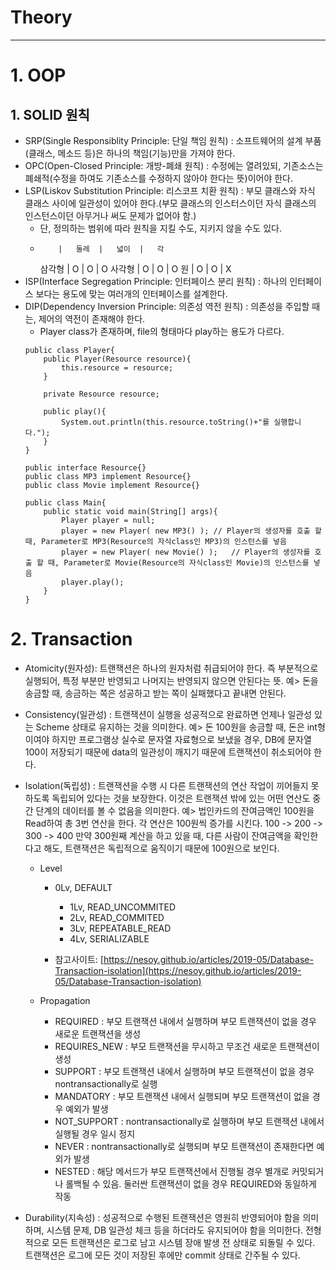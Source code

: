 # Theory

---


# 1. OOP
## 1. SOLID 원칙
  - SRP(Single Responsiblity Principle: 단일 책임 원칙) : 소프트웨어의 설계 부품(클래스, 메소드 등)은 하나의 책임(기능)만을 가져야 한다.
  - OPC(Open-Closed Principle: 개방-폐쇄 원칙) : 수정에는 열려있되, 기존소스는 폐쇄적(수정을 하여도 기존소스를 수정하지 않아야 한다는 뜻)이어야 한다.
  - LSP(Liskov Substitution Principle: 리스코프 치환 원칙) : 부모 클래스와 자식 클래스 사이에 일관성이 있어야 한다.(부모 클래스의 인스터스이던 자식 클래스의 인스턴스이던 아무거나 써도 문제가 없어야 함.)
      - 단, 정의하는 범위에 따라 원칙을 지킬 수도, 지키지 않을 수도 있다.
      - 		|	둘레	|	넓이	|	각
        삼각형	|	O	|	O	|	O
        사각형	|	O	|	O	|	O
             원	|	O	|	O	|	X
  - ISP(Interface Segregation Principle: 인터페이스 분리 원칙) : 하나의 인터페이스 보다는 용도에 맞는 여러개의 인터페이스를 설계한다.
  - DIP(Dependency Inversion Principle: 의존성 역전 원칙) : 의존성을 주입할 때는, 제어의 역전이 존재해야 한다.
      - Player class가 존재하며, file의 형태마다 play하는 용도가 다르다.
      ```
      public class Player{
          public Player(Resource resource){
              this.resource = resource;
          }
  
          private Resource resource;
  
          public play(){
              System.out.println(this.resource.toString()+"를 실행합니다.");
          }
      }
  
      public interface Resource{}
      public class MP3 implement Resource{}
      public class Movie implement Resource{}
  
      public class Main{
          public static void main(String[] args){
              Player player = null;
              player = new Player( new MP3() );	// Player의 생성자를 호출 할 때, Parameter로 MP3(Resource의 자식class인 MP3)의 인스턴스를 넣음
              player = new Player( new Movie() );	// Player의 생성자를 호출 할 때, Parameter로 Movie(Resource의 자식class인 Movie)의 인스턴스를 넣음
              player.play();
          }
      }
      ```


# 2. Transaction
  - Atomicity(원자성): 트랜잭션은 하나의 원자처럼 취급되어야 한다.
	                     즉 부분적으로 실행되어, 특정 부분만 반영되고 나머지는 반영되지 않으면 안된다는 뜻.
	                     예> 돈을 송금할 때, 송금하는 쪽은 성공하고 받는 쪽이 실패했다고 끝내면 안된다.
  - Consistency(일관성) : 트랜잭션이 실행을 성공적으로 완료하면 언제나 일관성 있는 Scheme 상태로 유지하는 것을 의미한다.
	                     예> 돈 100원을 송금할 때, 돈은 int형이여야 하지만 프로그램상 실수로 문자열 자료형으로 보냈을 경우, DB에 문자열 100이 저장되기 때문에 data의 일관성이 깨지기 때문에 트랜잭션이 취소되어야 한다.
  - Isolation(독립성)   : 트랜잭션을 수행 시 다른 트랜잭션의 연산 작업이 끼어들지 못하도록 독립되어 있다는 것을 보장한다.
	                       이것은 트랜잭션 밖에 있는 어떤 연산도 중간 단계의 데이터를 볼 수 없음을 의미한다.
	                     예> 법인카드의 잔여금액인 100원을 Read하여 총 3번 연산을 한다. 각 연산은 100원씩 증가를 시킨다.
	                         100 -> 200 -> 300 -> 400
	                         만약 300원째 계산을 하고 있을 때, 다른 사람이 잔여금액을 확인한다고 해도, 트랜잭션은 독립적으로 움직이기 때문에 100원으로 보인다.

    - Level
	    - 0Lv, DEFAULT
		  - 1Lv, READ_UNCOMMITED
		  - 2Lv, READ_COMMITED
		  - 3Lv, REPEATABLE_READ
		  - 4Lv, SERIALIZABLE
      
      - 참고사이트: [https://nesoy.github.io/articles/2019-05/Database-Transaction-isolation](https://nesoy.github.io/articles/2019-05/Database-Transaction-isolation)

    - Propagation
	    - REQUIRED : 부모 트랜잭션 내에서 실행하며 부모 트랜잭션이 없을 경우 새로운 트랜잭션을 생성
	    - REQUIRES_NEW : 부모 트랜잭션을 무시하고 무조건 새로운 트랜잭션이 생성
	    - SUPPORT : 부모 트랜잭션 내에서 실행하며 부모 트랜잭션이 없을 경우 nontransactionally로 실행
	    - MANDATORY : 부모 트랜잭션 내에서 실행되며 부모 트랜잭션이 없을 경우 예외가 발생
	    - NOT_SUPPORT : nontransactionally로 실행하며 부모 트랜잭션 내에서 실행될 경우 일시 정지
	    - NEVER : nontransactionally로 실행되며 부모 트랜잭션이 존재한다면 예외가 발생
	    - NESTED : 해당 메서드가 부모 트랜잭션에서 진행될 경우 별개로 커밋되거나 롤백될 수 있음. 둘러싼 트랜잭션이 없을 경우 REQUIRED와 동일하게 작동

  - Durability(지속성)  : 성공적으로 수행된 트랜잭션은 영원히 반영되어야 함을 의미하며, 시스템 문제, DB 일관성 체크 등을 하더라도 유지되어야 함을 의미한다.
				                  전형적으로 모든 트랜잭션은 로그로 남고 시스템 장애 발생 전 상태로 되돌릴 수 있다.
				                  트랜잭션은 로그에 모든 것이 저장된 후에만 commit 상태로 간주될 수 있다.
